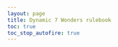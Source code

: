 ```yaml
---
layout: page
title: Dynamic 7 Wonders rulebook
toc: true
toc_stop_autofire: true
---
```


<script type="text/javascript">

function toggleEd() {
  return toggle('#edition');
}

function toggle(id) {
  if (readCheckbox(id)) { 
    $(id).prop('checked', false);
  } else { 
    $(id).prop('checked', true);
  }
  flipSwitches();
  return false; 

}

function readCheckbox(id) {
  return $(id).is(':checked')
}

function enable(id) {
  $(id).removeAttr('disabled');
}

function forbidCheckbox(id) {
  $(id).prop('checked', false)
       .prop('disabled', true);
}

function mandateCheckbox(id) {
  $(id).prop('checked', true)
       .prop('disabled', true);
}


function forbidMenu(id) {
  $(id).prop('disabled', true);
  if ( $(id).is(':selected')) {
    $(id).removeAttr('selected');
  }
}

function validateForm() {
  if (readCheckbox('#pegasus')) {
    enable('#newcaprica');
    enable('#forceexodus');
  } else {
    forbidCheckbox('#forceexodus');
    forbidMenu('#newcaprica');
  }
  // Exodus checkboxes only allowed with Exodus.
  if ( readCheckbox('#exodus') ) {
    // Enable those boxes
    enable('#personalgoal');
    enable('#finalfive');
    enable('#cylonfleet');
    enable('#forcepegasus');
    enable('#ioniannebula');
  } else {
    // Disable them and also make sure they're not checked.
    forbidCheckbox('#personalgoal');
    forbidCheckbox('#finalfive');
    forbidCheckbox('#cylonfleet');
    forbidCheckbox('#forcepegasus');
    forbidMenu('#ioniannebula');
  }
  if ( $('#ioniannebula').is(':selected')
       || $('#allendings').is(':selected')
       || ! readCheckbox('#exodus') ) {
    forbidCheckbox('#allyseasons');
  } else {
    enable('#allyseasons');
  }
}

function highlight(theClass) {
  // Don't highlight the "no" classes, except for "nosympathizer"
  if (theClass === "nosympathizer" || ! /^no/.test(theClass)) {
    $('.' + theClass).css({"background-color":"lightyellow"});
  }
}

function unhighlight(theClass) {
  $('.' + theClass).css({"background-color":""});
}

function flipSwitches () {
  // Step 1: validate the form. Uncheck and disable items that aren't
  // allowed.
  
  validateForm();
  
  // Step 2: Collect lists of classes to hide and show.
  var showThese = [];
  var hideThese = [];
  var pullFrom = 'input,option';
  //if (readCheckbox('#allendings')) {
    // Actually, don't read the endings, we'll do that now.
    pullFrom = 'input';
  //}
  
  $(pullFrom).each(function(index, element) {
    if ($(this).is(':checked')) {
      showThese.push($(this).attr('id'));
      hideThese.push('no-'+$(this).attr('id'));
    } else {
      showThese.push('no-'+$(this).attr('id'));
      hideThese.push($(this).attr('id'));
    }
  });  
      
  // Step 3: Show all the classes that need showing. 
  for (i in showThese) {
    $('.'+showThese[i]).show();
    // Highlight if requested
    if (readCheckbox('#highlight')) {
      highlight(showThese[i]);
    } else {
      unhighlight(showThese[i]);
    }
  }
  // Step 4: Hide all the classes that need hiding. Since we do this 
  // last, that means a given tag needs *all* elements to be visible,
  // or in other words, each list of tags is ANDed together.
  for (i in hideThese) {
    $('.'+hideThese[i]).hide();
  }
  
  // Step 5: Fix the rowspan on the basestar attack table. It has to
  // change based on the options set.
  var rowspan = 3;
  if (readCheckbox('#daybreak')) {
    // Additional one for assault raptors
    rowspan++;
  }
  if ( readCheckbox('#cylonfleet')) {
    // Remove the nuke row
    rowspan--;
  }
  $('#basestardamage').attr('rowspan', rowspan);
    
  // Step 5: Refresh the table of contents.
  $('#toc').toc({showSpeed: 0});
  
  // Save to local storage
  save();
  
  // Update the share URL box
  var url = window.location.origin + window.location.pathname + "?" + buildStateString();
  $('#generatedUrl').val(url);

}

function save() {
  if (window.sessionStorage){
    try {
      $('input,option').each(function(index, element) {
        if (readCheckbox('#'+$(this).attr('id') )) { 
          window.sessionStorage.setItem($(this).attr('id'), "1");
        } else {
          window.sessionStorage.removeItem($(this).attr('id'));
        }
      });  
    } catch (err) {
      // Probably not allowed. That's okay, this
      // feature is optional so silently failing
      // is okay. 
    }
  }
}

// find all the selected / checked items and return a
// querystring representing them
function buildStateString() {
  qs = [];
  $('input,option').each(function(index, element) {
    id = $(this).attr('id');
    if (readCheckbox('#' + id)) {
      qs.push(id);
    }
  });
  return qs.join('&');
}

// enable this id (check it or select it)
function setValue(id) {
  if (!/^[a-zA-Z][a-zA-Z0-9\-\_]+$/.test(id)) {
    return false;
  }
  var el = $('#'+id);
  
  if (el.length === 0) {
    return false;
  }
  
  if (el.is('option') || el.is('input')) {
    el.prop('checked', true);
    el.prop('selected', true);

    return true;
  }
  
  return false;
}

// Make checkboxes mutually exclusive, so you can uncheck them, what you can't do with radio buttons
function toggleExclusive(clicked) {
  document.querySelectorAll('input[name="' + clicked.name + '"]').forEach(box => {
    if (box !== clicked) box.checked = false;
  });
}

// This is the page initialization code
$(function () {
  // Obviously, we have JavaScript if this is running.
  $(".nojs").hide();
  $(".js").show();

  var foundConfig = false;
  // queryparam exists?
  var qs = window.location.search;
  if (!!qs) {
    // use querystring to set values
    qs = qs.replace("?", '').split('&');
    for (var i=0; i < qs.length; i++) {
      if (setValue(qs[i])) {
        foundConfig = true;
      }
    }
  }
  
  if (foundConfig) {
    // Disable configuration, since this is preconfigured.
    // But they can choose to remove the configuration if desired.
    $(".preconfigured").show();
    $(".nopreconfigured").hide();
  } else {
    // state exists?
    if (window.sessionStorage){
      for (id in window.sessionStorage) {
        setValue(id);
      }
    }
    // Show the real config form
    $("#configform").show();
    // There is no preconfiguration here. Set CSS accordingly.
    $(".preconfigured").hide();
    $(".nopreconfigured").show();

  }
  $('#configform').change(flipSwitches);
  flipSwitches();
});

</script>

<form id="configform" style="display: none;">
  <fieldset id="configbox">
    <legend>Configuration:</legend>
    <label><input type="radio" name="edition" id="Ed1" checked> 1st Edition</label>
    <label><input type="radio" name="edition" id="Ed2"> 2nd Edition</label>
    <hr>
    <legend>Wonders</legend>
    <label><input type="checkbox" name="wonderpack" id="wonderpack"> Wonder Pack</label><br>
    <label><input type="checkbox" name="catan" id="catan"> Catan Wonder</label><br>
    <hr>
    <label><input type="checkbox" name="leaders" id="leaders"> Leaders</label><br>
    <div style="margin-left: 20px" class="leaders">
        <label><input type="checkbox" name="leaders-anniversary" id="leaders-anniversary">Leaders Anniversary Pack</label>        
        <label><input type="checkbox" name="esteban" id="esteban">Esteban</label>
        <label><input type="checkbox" name="linus" id="linus">Linus</label>
        <label><input type="checkbox" name="louis" id="louis">Louis</label>
        <label><input type="checkbox" name="nimrod" id="nimrod">Nimrod</label>
        <label><input type="checkbox" name="stevie" id="stevie">Stevie</label>
        <label><input type="checkbox" name="wil" id="wil">Wil</label> 
    </div>
    <label><input type="checkbox" name="cities" id="cities"> Cities</label><br>
    <div style="margin-left: 20px" class="cities">
        <label><input type="checkbox" name="cities-anniversary" id="cities-anniversary">Cities Anniversary Pack</label>
    </div>
    <label><input type="checkbox" name="babeledifice" id="babel"> Babel</label><br>
    <div style="margin-left: 20px" class="babel">
        <label><input type="checkbox" name="tower" id="tower"> Babel Tower</label>
        <label><input type="checkbox" name="greatprojects" id="greatprojects"> Babel Great Projects</label>
    </div>
    <label><input type="checkbox" name="babeledifice" id="edifice"> Edifice</label><br>
    <label><input type="checkbox" name="armada" id="armada"> Armada</label><br>
    <div style="margin-left: 20px" class="armada">
        <label><input type="checkbox" name="siracusa" id="siracusa">Siracusa Wonder</label>
    </div>
    <label>Share this configuration: 
      <input style="width: 100%;" type="text" id="generatedUrl" name="generatedUrl" />
    </label>
  </fieldset>
</form>

<form id="preconfigform" class="preconfigured" style="display: none;">
    <fieldset id="preconfigbox">
        <legend>Configuration:</legend>
        <p>This link was pre-configured. <a href="{{ site.baseurl }}rulebook.html">
        Click here to go back to the configurable rulebook</a></p>

        <p>
        This configuration includes:</p>
        <ul>
            <li class="Ed1">1st Edition</li>
            <li class="Ed2">2nd Edition</li>
        </ul>
        <ul>
            <li class="wonderpack">Wonder Pack</li>
            <li class="catan">Catan</li>
        </ul>
        <ul>
            <li class="leaders">Leaders<span class="leaders-anniversary"> and Leaders Anniversary Pack</span></li>
            <li class="cities">Cities<span class="cities-anniversary"> and Cities Anniversary Pack</span></li>
            <li class="babel">Babel
            <ul>
                <li class="tower">Babel Tower</li>
                <li class="greatprojects">BabelGreat Projects</li>
            </ul></li>
            <li class="edifice">Edifice</li>
            <li class="armada">Armada</li>
        </ul>
    </fieldset>
</form>

<form id="nojsform" class="nojs">
  <fieldset id="preconfigbox">
    <legend>Configuration:</legend>
    <p>JavaScript is either not enabled or not working. The rules for 
    including every expansion, with no variants enabled, will
    be shown instead, along with the rules for each possible ending. </p>
  </fieldset>
</form>

{% include toc.html %}

## Introduction
<p>7 Wonders is a game for 3 to <span>7</span><span>8</span> players</p>
<p>The game takes place over 3 Ages, each one using one card of the 3 decks (first the Age I, then Age II, and finally Age III). </p>
<p>These Ages are played similarity, which each player having the opportunity to play <span class="no-cities">6</span><span class="cities">7</span> cards per Age to develop his or her city and build their Wonder. </p>
<p>At the end of each Age, each player compares their <span class="no-armada">military with their left and right neighbors</span><span class="armada">army and navy with other players</span>. </p>
<p>At the end of the third Age, the players count their victory points; the player with the most points wins the game. </p>

## The basics

## Game setup
<p>Prepare a spacious table. </p>

<ol>
    <li>Separate the Age cards into the three Age decks. </li>
    <li>Discard the cards that show a player count above the number of players. </li>
    <li class="cities">Separate the Black cards into the three Age decks and shuffle each. </li>
    <li class="cities">For each age add as many black cards as there are players. </li>
    <li>Shuffle all the purple (Guild) cards and draw the <em>number of players + 2 </em>and add them to the Age III deck. </li>
    <li class="armada">Separate the Armada Age cards into the three age decks and shuffle each. </li>
    <li class="armada">For each age, add as many Armada cards as there are players. </li>
    <li>Add to the set of wonders <span class="cities">Byzantium, Petra, </span><span class="armada">Siracusa, </span><span class="leaders">Rome, Abu Simbel, </span><span class="edifice">Ur, </span>to the set of wonders. </li>
    <li>Each player selects or randomly gets a Wonder Board. Choose or select randomly <span class="Ed1">an A </span><span class="Ed2">a day </span>or <span class="Ed1">B </span><span class="Ed2">night </span> side. </li>
    <li>Each player gets <span class="no-leaders">3 </span><span class="leaders">6 </span>coins from the bank. </li>
    <li class="babel tower">Place the base of the Babel Tower depending on the number of players (2-4 players, 3 placeholders; 5-8 players, 4 placeholders). </li>
    <li class="babel tower">Deal 3 random Babel tiles in front of them, face down. </li>
    <li class="babel tower">Secretly choose one tile, place it down in front of you and pass the remaining to the player on your right. </li>
    <li class="babel tower">Repeat until each player receives the last tile from the player to the left and each player has 3 tiles in their pile. </li>
    <li class="leaders">Deal 4 random leader cards to each player</li>
    <li class="leaders">Secretly choose one leader card and place it face down in front of you. </li>
    <li class="leaders">Pass the rest of the cards to the person on your right. </li>
    <li class="leaders">Repeat until all the cards are used, so each person has a leader card in hand, which is discarded. </li>
    <li class="armada">Each player gets a shipyard board and a boat of each color. </li>
    <li class="armada">The island cards are added to the table in separate piles for each level. </li>
    <li class="edifice">Separate the Edifice cards into the three Ages, shuffle them and place one random card per Age, project face up, in the middle of the table. </li>
    <li class="edifice">Put the number of participation pawns the card depending on the number of players.
        <div markdown="1">
        | Players | Pawns |
        |   ---   |  ---  |
        | 3       | 2     |
        | 4       | 3     |
        | 5       | 3     |
        | 6       | 4     |
        | 7       | 5     |
        </div>
    </li>
</ol>

## Turn order

### Start of Age

#### Turn Resolution

### End of Age
<ol>
	<li class="babel greatprojects">Check the completion status of the Great Project
		<ul>
			<li><strong>The Great Project is a success. </strong> If all participation tokens have been taken all players who participated gain as many reward tokens as they have participation tokens in their possession. The participation tokens are returned to the supply. </li>
			<li><strong>The Great Project is a failure. </strong>If there are remaining tokens on the Great Project card, those players without a participation token suffer the penalty displayed on the Great Project card. The participation are returned to the supply. </li>
		</ul>		
	</li>
	<li>Resolve <span class="no-armada">Military</span><span class="armada">Ground</span> Conflict. Award bonus and penalty points comparing your <span class="no-armada">military strength</span><span class="armada">Ground Shields</span> to your left and right neighbors'<span class="armada"> and players you've given an incursion token to (diplomacy tokens do not affect boarding tokens)</span>. In case of tie no one gets a bonus/penalty token. <span class="cities">If you have a diplomacy token, you do not participate in military conflicts and your neighbors to your left and right compare each other as if they were adjacent. Discard the diplomacy token after the resolution of all conflicts. </span>
  </li>
	<li class="armada">Resolve Naval conflicts. Award bonus and penalty tokens. The comparison is done among all players. The weakest Naval Strength gets a penalty bonus, then the strongest, second and third get the corresponding bonuses, in that order. 
  <div markdown="1">
  | Age | Weakest | Strongest | 2nd Strongest | 3rd Strongest |
  |:---:|  :---:  |   :---:   |     :---:     |     :---:     |
  | I   | -1      | 3         | 1             |               |
  | II  | -2      | 5         | 3             |               |
  | III | -3      | 7         | 5             | 3             |
  </div>
  <p>In case of a tie for the weakest, both players take a Naval Defeat token. In case of a tie for the strongest, both players take the reward of the next rank, and the second goes down to the third rank. In case of a tie in second strongest, both players go down to third rank and the player(s) in third position get no bonus tokens.</p>
	</li>
</ol>
<p>Each Guild Card is limited to a maximum of 10 points. </p>

If multiple players take cards from the discard pile during a single turn, the resolution order is:
<ol>
  <li>Halikarnassos</li>
  <li class="wonderpack">The Great Wall</li>
  <li class="wonderpack">Manneken Pis</li>
  <li class="leaders">Solomon</li>
  <li class="cities">Counterfeiter's Office</li>
  <li>Courtesans Guild</li>
</ol>

